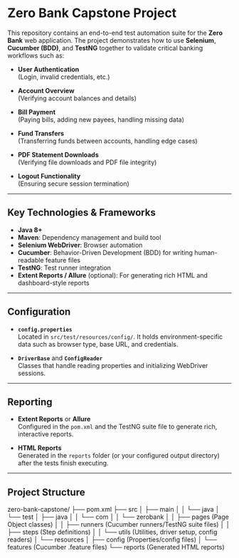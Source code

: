 # Zero Bank Capstone Project

This repository contains an end-to-end test automation suite for the **Zero Bank** web application. The project demonstrates how to use **Selenium**, **Cucumber (BDD)**, and **TestNG** together to validate critical banking workflows such as:

- **User Authentication**  
  (Login, invalid credentials, etc.)

- **Account Overview**  
  (Verifying account balances and details)

- **Bill Payment**  
  (Paying bills, adding new payees, handling missing data)

- **Fund Transfers**  
  (Transferring funds between accounts, handling edge cases)

- **PDF Statement Downloads**  
  (Verifying file downloads and PDF file integrity)

- **Logout Functionality**  
  (Ensuring secure session termination)

---

## Key Technologies & Frameworks

- **Java 8+**  
- **Maven**: Dependency management and build tool  
- **Selenium WebDriver**: Browser automation  
- **Cucumber**: Behavior-Driven Development (BDD) for writing human-readable feature files  
- **TestNG**: Test runner integration  
- **Extent Reports / Allure** (optional): For generating rich HTML and dashboard-style reports

---

## Configuration

- **`config.properties`**  
  Located in `src/test/resources/config/`. It holds environment-specific data such as browser type, base URL, and credentials.

- **`DriverBase`** and **`ConfigReader`**  
  Classes that handle reading properties and initializing WebDriver sessions.

---

## Reporting

- **Extent Reports** or **Allure**  
  Configured in the `pom.xml` and the TestNG suite file to generate rich, interactive reports.
  
- **HTML Reports**  
  Generated in the `reports` folder (or your configured output directory) after the tests finish executing.

---

## Project Structure

zero-bank-capstone/
├── pom.xml
├── src
│   ├── main
│   │   └── java
│   └── test
│       ├── java
│       │   └── com
│       │       └── zerobank
│       │           ├── pages       (Page Object classes)
│       │           ├── runners     (Cucumber runners/TestNG suite files)
│       │           ├── steps       (Step definitions)
│       │           └── utils       (Utilities, driver setup, config readers)
│       └── resources
│           ├── config             (Properties/config files)
│           └── features           (Cucumber .feature files)
└── reports                         (Generated HTML reports)

